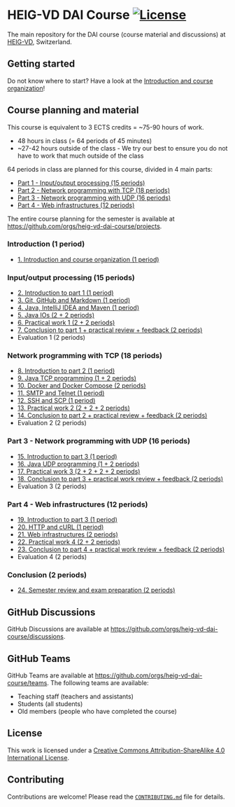 # HEIG-VD DAI Course [![License](https://img.shields.io/github/license/heig-vd-dai-course/heig-vd-dai-course)](./LICENSE.md)

The main repository for the DAI course (course material and discussions) at
[HEIG-VD](https://heig-vd.ch), Switzerland.

## Getting started

Do not know where to start? Have a look at the
[Introduction and course organization](./PRESENTATION.md)!

## Course planning and material

This course is equivalent to 3 ECTS credits = ~75-90 hours of work.

- 48 hours in class (= 64 periods of 45 minutes)
- ~27-42 hours outside of the class - We try our best to ensure you do not have
  to work that much outside of the class

64 periods in class are planned for this course, divided in 4 main parts:

- [Part 1 - Input/output processing (15 periods)](#inputoutput-processing-15-periods)
- [Part 2 - Network programming with TCP (18 periods)](#network-programming-with-tcp-18-periods)
- [Part 3 - Network programming with UDP (16 periods)](#part-3---network-programming-with-udp-16-periods)
- [Part 4 - Web infrastructures (12 periods)](#part-4---web-infrastructures-12-periods)

The entire course planning for the semester is available at
<https://github.com/orgs/heig-vd-dai-course/projects>.

### Introduction (1 period)

- [1\. Introduction and course organization (1 period)](./01-introduction-and-course-organization/README.md)

### Input/output processing (15 periods)

- [2\. Introduction to part 1 (1 period)](./02-introduction-to-part-1/README.md)
- [3\. Git, GitHub and Markdown (1 period)](./03-git-github-and-markdown/README.md)
- [4\. Java, IntelliJ IDEA and Maven (1 period)](./04-java-intellij-idea-and-maven/README.md)
- [5\. Java IOs (2 + 2 periods)](./05-java-ios/README.md)
- [6\. Practical work 1 (2 + 2 periods)](./06-practical-work-1/README.md)
- [7\. Conclusion to part 1 + practical review + feedback (2 periods)](./07-conclusion-to-part-1/README.md)
- Evaluation 1 (2 periods)

### Network programming with TCP (18 periods)

- [8\. Introduction to part 2 (1 period)](./08-introduction-to-part-2/README.md)
- [9\. Java TCP programming (1 + 2 periods)](./09-java-tcp-programming/README.md)
- [10\. Docker and Docker Compose (2 periods)](./10-docker-and-docker-compose/README.md)
- [11\. SMTP and Telnet (1 period)](./11-smtp-and-telnet/README.md)
- [12\. SSH and SCP (1 period)](./12-ssh-and-scp/README.md)
- [13\. Practical work 2 (2 + 2 + 2 periods)](./13-practical-work-2/README.md)
- [14\. Conclusion to part 2 + practical review + feedback (2 periods)](./14-conclusion-to-part-2/README.md)
- Evaluation 2 (2 periods)

### Part 3 - Network programming with UDP (16 periods)

- [15\. Introduction to part 3 (1 period)](./15-introduction-to-part-3/README.md)
- [16\. Java UDP programming (1 + 2 periods)](./16-java-udp-programming/README.md)
- [17\. Practical work 3 (2 + 2 + 2 + 2 periods)](./17-practical-work-3/README.md)
- [18\. Conclusion to part 3 + practical work review + feedback (2 periods)](./18-conclusion-to-part-3/README.md)
- Evaluation 3 (2 periods)

### Part 4 - Web infrastructures (12 periods)

- [19\. Introduction to part 3 (1 period)](./19-introduction-to-part-4/README.md)
- [20\. HTTP and cURL (1 period)](./20-http-and-curl/README.md)
- [21\. Web infrastructures (2 periods)](./21-web-infrastructures/README.md)
- [22\. Practical work 4 (2 + 2 periods)](./22-practical-work-4/README.md)
- [23\. Conclusion to part 4 + practical work review + feedback (2 periods)](./23-conclusion-to-part-4/README.md)
- Evaluation 4 (2 periods)

### Conclusion (2 periods)

- [24\. Semester review and exam preparation (2 periods)](./24-semester-review-and-exam-preparation/README.md)

## GitHub Discussions

GitHub Discussions are available at
<https://github.com/orgs/heig-vd-dai-course/discussions>.

## GitHub Teams

GitHub Teams are available at
<https://github.com/orgs/heig-vd-dai-course/teams>. The following teams are
available:

- Teaching staff (teachers and assistants)
- Students (all students)
- Old members (people who have completed the course)

## License

This work is licensed under a
[Creative Commons Attribution-ShareAlike 4.0 International License](./LICENSE.md).

## Contributing

Contributions are welcome! Please read the
[`CONTRIBUTING.md`](./CONTRIBUTING.md) file for details.
